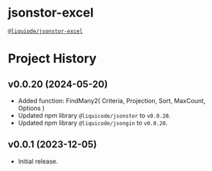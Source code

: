 # jsonstor-excel
[`@liquiode/jsonstor-excel`](https://github.com/liquicode/jsonstor-excel)


# Project History


v0.0.20 (2024-05-20)
---------------------------------------------------------------------

- Added function: FindMany2( Criteria, Projection, Sort, MaxCount, Options )
- Updated npm library `@liquicode/jsonstor` to `v0.0.20`.
- Updated npm library `@liquicode/jsongin` to `v0.0.20`.


v0.0.1 (2023-12-05)
---------------------------------------------------------------------

- Initial release.



